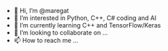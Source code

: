 - 👋 Hi, I’m @maregat
- 👀 I’m interested in Python, C++, C# coding and AI
- 🌱 I’m currently learning C++ and TensorFlow/Keras
- 💞️ I’m looking to collaborate on ...
- 📫 How to reach me ...

<!---
maregat/maregat is a ✨ special ✨ repository because its `README.md` (this file) appears on your GitHub profile.
You can click the Preview link to take a look at your changes.
--->
